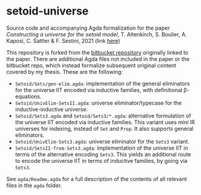 # setoid-universe

Source code and accompanying Agda formalization for the paper *Constructing a universe for the setoid model*, T. Altenkirch, S. Boulier, A. Kaposi, C. Sattler & F. Sestini, 2021 (link [here](https://doi.org/10.1007%2F978-3-030-71995-1_1))

This repository is forked from the [bitbucket repository](https://bitbucket.org/taltenkirch/setoid-univ) originally linked to the paper. There are additional Agda files not included in the paper or the bitbucket repo, which instead formalize subsequent original content covered by my thesis. These are the following:

* `Setoid/Sets/gen-elim.agda`: implementation of the general eliminators for the universe IIT encoded via inductive families, with definitional β-equations.
* `Setoid/UnivElim-SetsII.agda`: universe eliminator/typecase for the inductive-inductive universe.
* `Setoid/Sets3.agda` and `Setoid/Sets3/*.agda`: alternative formulation of the universe IIT encoded via inductive families. This variant uses mini IR universes for indexing, instead of `Set` and `Prop`. It also supports general eliminators.
* `Setoid/UnivElim-Sets3.agda`: universe eliminator for the `Sets3` variant.
* `Setoid/SetsII-from-Sets3.agda`: implementation of the universe IIT in terms of the alternative encoding `Sets3`. This yields an additional route to encode the universe IIT in terms of inductive families, by going via `Sets3`.

See `agda/Readme.agda` for a full description of the contents of all relevant files in the `agda` folder.

